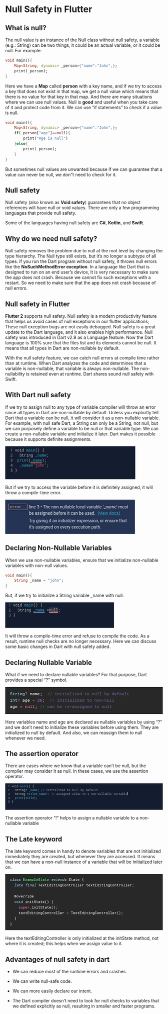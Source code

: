 # Null Safety in Flutter

## What is null?

The null value is an instance of the Null class without null safety, a variable (e.g.: String) can be two things, it could be an actual variable, or it could be null. For example:

```dart
void main(){
    Map<String, dynamic> _person={"name":"John",};
    print(_person);
}
```

Here we have a **Map** called **person** with a key name, and if we try to access a key that does not exist in that map, we get a null value which means that there is no value for that key in that map. And there are many situations where we can use null values. Null is **good** and useful when you take care of it and protect code from it. We can use “if statements” to check if a value is null.

```DArt
void main(){
    Map<String, dynamic> _person={"name":"John",};
    if(_person["age"]==null){
        print("Age is null")
    }else{
        print(_person);
    }
}
```

But sometimes null values are unwanted because if we can guarantee that a value can never be null, we don”t need to check for it.

## Null safety

Null safety (also known as **Void safety**) guarantees that no object references will have null or void values. There are only a few programming languages that provide null safety.

Some of the languages having null safety are **C#**, **Kotlin**, and **Swift**.

## Why do we need null safety?

Null safety removes the problem due to null at the root level by changing the type hierarchy. The Null type still exists, but it’s no longer a subtype of all types. If you run the Dart program without null safety, it throws null errors like the **NoSuchMethodError exception**. In a language like Dart that is designed to run on an end user’s device, It is very necessary to make sure the app does not crash. Because we cannot fix such exceptions with a restart. So we need to make sure that the app does not crash because of null errors.

## Null safety in Flutter

**Flutter 2** supports null safety. Null safety is a modern productivity feature that helps us avoid cases of null exceptions in our flutter applications; These null exception bugs are not easily debugged. Null safety is a great update to the Dart language, and it also enables high performance. Null safety was introduced in Dart v2.9 as a Language feature. Now the Dart language is 100% sure that the files list and its elements cannot be null. It means that all types in Dart are non-nullable by default.

With the null safety feature, we can catch null errors at compile time rather than at runtime. When Dart analyzes the code and determines that a variable is non-nullable, that variable is always non-nullable. The non-nullability is retained even at runtime. Dart shares sound null safety with Swift.

## With Dart null safety

If we try to assign null to any type of variable compiler will throw an error since all types in Dart are non-nullable by default. Unless you explicitly tell Dart that a variable can be null, it will consider it as a non-nullable variable. For example, with null safe Dart, a String can only be a String, not null, but we can purposely define a variable to be null or that variable type. We can create a non-nullable variable and initialize it later. Dart makes it possible because it supports definite assignments.

![](https://raw.githubusercontent.com/rinujacobthomas/blog/main/1.png)

But if we try to access the variable before it is definitely assigned, it will throw a compile-time error.

![](https://raw.githubusercontent.com/rinujacobthomas/blog/main/error.png)

## Declaring Non-Nullable Variables

When we use non-nullable variables, ensure that we initialize non-nullable variables with non-null values.

```Dart
void main(){
    String _name = "john";
}
```

But, if we try to initialize a String variable \_name with null.

![](https://raw.githubusercontent.com/rinujacobthomas/blog/main/nonnullable.png)

It will throw a compile-time error and refuse to compile the code. As a result, runtime null checks are no longer necessary. Here we can discuss some basic changes in Dart with null safety added.

## Declaring Nullable Variable

What if we need to declare nullable variables? For that purpose, Dart provides a special “?” symbol.

![](https://raw.githubusercontent.com/rinujacobthomas/blog/main/nullable.png)

Here variables name and age are declared as nullable variables by using “?” and we don’t need to initialize these variables before using them. They are initialized to null by default. And also, we can reassign them to null whenever we need.

## The assertion operator

There are cases where we know that a variable can’t be null, but the compiler may consider it as null. In these cases, we use the assertion operator.

![](https://raw.githubusercontent.com/rinujacobthomas/blog/main/assertion.png)

The assertion operator “!” helps to assign a nullable variable to a non-nullable variable

## The Late keyword

The late keyword comes in handy to denote variables that are not initialized immediately they are created, but whenever they are accessed. It means that we can have a non-null instance of a variable that will be initialized later on.

![](https://raw.githubusercontent.com/rinujacobthomas/blog/main/late.png)

Here the textEditingController is only initialized at the initState method, not where it is created; this helps when we assign value to it.

## Advantages of null safety in dart

- We can reduce most of the runtime errors and crashes.

- We can write null-safe code.

- We can more easily declare our intent.

- The Dart compiler doesn’t need to look for null checks to variables that we defined explicitly as null, resulting in smaller and faster programs.
